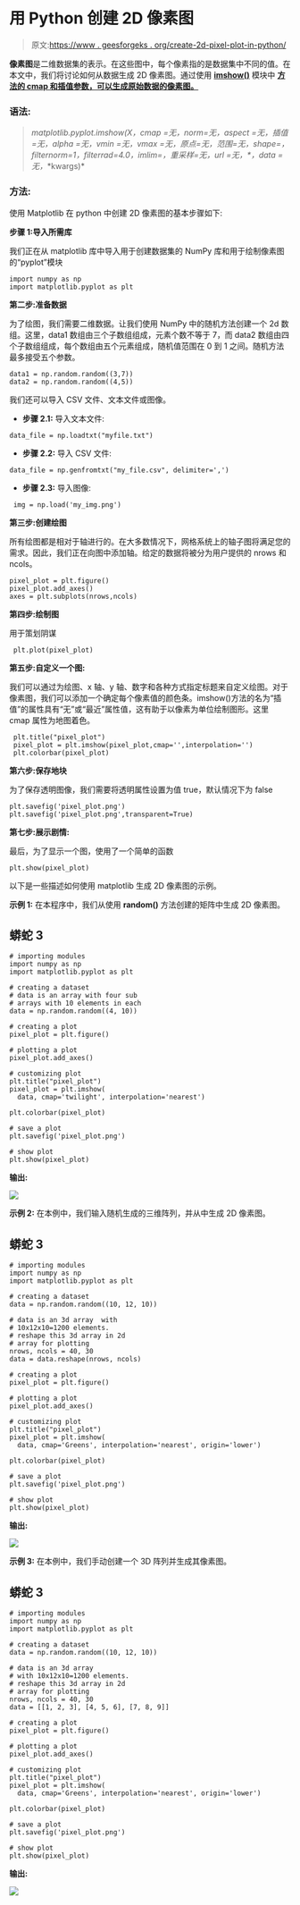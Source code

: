 # 用 Python 创建 2D 像素图

> 原文:[https://www . geesforgeks . org/create-2d-pixel-plot-in-python/](https://www.geeksforgeeks.org/create-2d-pixel-plot-in-python/)

**像素图**是二维数据集的表示。在这些图中，每个像素指的是数据集中不同的值。在本文中，我们将讨论如何从数据生成 2D 像素图。通过使用 [**imshow()**](https://www.geeksforgeeks.org/matplotlib-pyplot-imshow-in-python/) 模块中 [**方法的 cmap 和插值参数，可以生成原始数据的像素图。**](https://www.geeksforgeeks.org/pyplot-in-matplotlib/)

### 语法:

> *matplotlib.pyplot.imshow(X，cmap =无，norm=无，aspect =无，插值=无，alpha =无，vmin =无，vmax =无，原点=无，范围=无，shape=，filternorm=1，filterrad=4.0，imlim=，重采样=无，url =无，\*，data =无，*\*kwargs)*

### 方法:

使用 Matplotlib 在 python 中创建 2D 像素图的基本步骤如下:

**步骤 1:导入所需库**

我们正在从 matplotlib 库中导入用于创建数据集的 NumPy 库和用于绘制像素图的“pyplot”模块

```
import numpy as np
import matplotlib.pyplot as plt
```

**第二步:准备数据**

为了绘图，我们需要二维数据。让我们使用 NumPy 中的随机方法创建一个 2d 数组。这里，data1 数组由三个子数组组成，元素个数不等于 7，而 data2 数组由四个子数组组成，每个数组由五个元素组成，随机值范围在 0 到 1 之间。随机方法最多接受五个参数。

```
data1 = np.random.random((3,7))    
data2 = np.random.random((4,5))  
```

我们还可以导入 CSV 文件、文本文件或图像。

*   **步骤 2.1:** 导入文本文件:

```
data_file = np.loadtxt("myfile.txt")
```

*   **步骤 2.2:** 导入 CSV 文件:

```
data_file = np.genfromtxt("my_file.csv", delimiter=',')
```

*   **步骤 2.3:** 导入图像:

```
 img = np.load('my_img.png')
```

**第三步:创建绘图**

所有绘图都是相对于轴进行的。在大多数情况下，网格系统上的轴子图将满足您的需求。因此，我们正在向图中添加轴。给定的数据将被分为用户提供的 nrows 和 ncols。

```
pixel_plot = plt.figure()
pixel_plot.add_axes()
axes = plt.subplots(nrows,ncols)
```

**第四步:绘制图**

用于策划阴谋

```
 plt.plot(pixel_plot)
```

**第五步:自定义一个图:**

我们可以通过为绘图、x 轴、y 轴、数字和各种方式指定标题来自定义绘图。对于像素图，我们可以添加一个确定每个像素值的颜色条。imshow()方法的名为“插值”的属性具有“无”或“最近”属性值，这有助于以像素为单位绘制图形。这里 cmap 属性为地图着色。

```
 plt.title("pixel_plot")
 pixel_plot = plt.imshow(pixel_plot,cmap='',interpolation='')
 plt.colorbar(pixel_plot)
```

**第六步:保存地块**

为了保存透明图像，我们需要将透明属性设置为值 true，默认情况下为 false

```
plt.savefig('pixel_plot.png')
plt.savefig('pixel_plot.png',transparent=True)
```

**第七步:展示剧情:**

最后，为了显示一个图，使用了一个简单的函数

```
plt.show(pixel_plot)
```

以下是一些描述如何使用 matplotlib 生成 2D 像素图的示例。

**示例 1:** 在本程序中，我们从使用 **random()** 方法创建的矩阵中生成 2D 像素图。

## 蟒蛇 3

```
# importing modules
import numpy as np
import matplotlib.pyplot as plt

# creating a dataset
# data is an array with four sub 
# arrays with 10 elements in each
data = np.random.random((4, 10))

# creating a plot
pixel_plot = plt.figure()

# plotting a plot
pixel_plot.add_axes()

# customizing plot
plt.title("pixel_plot")
pixel_plot = plt.imshow(
  data, cmap='twilight', interpolation='nearest')

plt.colorbar(pixel_plot)

# save a plot
plt.savefig('pixel_plot.png')

# show plot
plt.show(pixel_plot)
```

**输出:**

![](img/85021100888395438d814100cffea3e1.png)

**示例 2:** 在本例中，我们输入随机生成的三维阵列，并从中生成 2D 像素图。

## 蟒蛇 3

```
# importing modules
import numpy as np
import matplotlib.pyplot as plt

# creating a dataset
data = np.random.random((10, 12, 10))

# data is an 3d array  with 
# 10x12x10=1200 elements.
# reshape this 3d array in 2d
# array for plotting
nrows, ncols = 40, 30
data = data.reshape(nrows, ncols)

# creating a plot
pixel_plot = plt.figure()

# plotting a plot
pixel_plot.add_axes()

# customizing plot
plt.title("pixel_plot")
pixel_plot = plt.imshow(
  data, cmap='Greens', interpolation='nearest', origin='lower')

plt.colorbar(pixel_plot)

# save a plot
plt.savefig('pixel_plot.png')

# show plot
plt.show(pixel_plot)
```

**输出:**

![](img/c68102c12d4efec1207ac7ccc0486fd9.png)

**示例 3:** 在本例中，我们手动创建一个 3D 阵列并生成其像素图。

## 蟒蛇 3

```
# importing modules
import numpy as np
import matplotlib.pyplot as plt

# creating a dataset
data = np.random.random((10, 12, 10))

# data is an 3d array 
# with 10x12x10=1200 elements.
# reshape this 3d array in 2d
# array for plotting
nrows, ncols = 40, 30
data = [[1, 2, 3], [4, 5, 6], [7, 8, 9]]

# creating a plot
pixel_plot = plt.figure()

# plotting a plot
pixel_plot.add_axes()

# customizing plot
plt.title("pixel_plot")
pixel_plot = plt.imshow(
  data, cmap='Greens', interpolation='nearest', origin='lower')

plt.colorbar(pixel_plot)

# save a plot
plt.savefig('pixel_plot.png')

# show plot
plt.show(pixel_plot)
```

**输出:**

![](img/a11af8af7acab509bb7e22f317c2e168.png)
